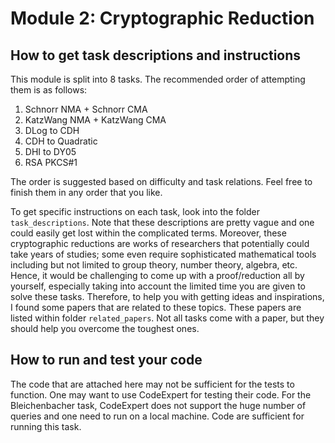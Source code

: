 
# Module 2: Cryptographic Reduction

## How to get task descriptions and instructions

This module is split into 8 tasks. The recommended order of attempting them is as follows:
1. Schnorr NMA + Schnorr CMA
2. KatzWang NMA + KatzWang CMA
3. DLog to CDH
4. CDH to Quadratic
5. DHI to DY05
6. RSA PKCS#1

The order is suggested based on difficulty and task relations. Feel free to finish them in any order that you like.

To get specific instructions on each task, look into the folder `task_descriptions`. Note that these descriptions are pretty vague and one could easily get lost within the complicated terms. Moreover, these cryptographic reductions are works of researchers that potentially could take years of studies; some even require sophisticated mathematical tools including but not limited to group theory, number theory, algebra, etc. Hence, it would be challenging to come up with a proof/reduction all by yourself, especially taking into account the limited time you are given to solve these tasks. Therefore, to help you with getting ideas and inspirations, I found some papers that are related to these topics. These papers are listed within folder `related_papers`. Not all tasks come with a paper, but they should help you overcome the toughest ones.

## How to run and test your code
The code that are attached here may not be sufficient for the tests to function. One may want to use CodeExpert for testing their code. For the Bleichenbacher task, CodeExpert does not support the huge number of queries and one need to run on a local machine. Code are sufficient for running this task.